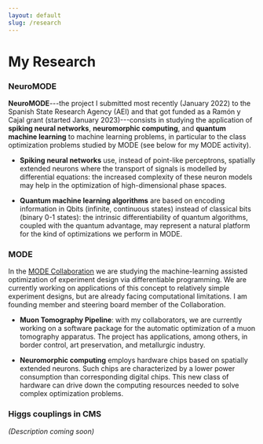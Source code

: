 ```yaml
---
layout: default
slug: /research
---
```


# My Research

### NeuroMODE


**NeuroMODE**---the project I submitted most recently (January 2022) to the Spanish State Research Agency (AEI) and that got funded as a Ramón y Cajal grant (started January 2023)---consists in studying the application of **spiking neural networks**, **neuromorphic computing**, and **quantum machine learning** to machine learning problems, in particular to the class optimization problems studied by MODE (see below for my MODE activity).

  - **Spiking neural networks** use, instead of point-like perceptrons, spatially extended neurons where the transport of signals is modelled by differential equations: the increased complexity of these neuron models may help in the optimization of high-dimensional phase spaces.

  - **Quantum machine learning algorithms** are based on encoding information in Qbits (infinite, continuous states) instead of classical bits (binary 0-1 states): the intrinsic differentiability of quantum algorithms, coupled with the quantum advantage, may represent a natural platform for the kind of optimizations we perform in MODE.

### MODE

In the [MODE Collaboration](https://mode-collaboration.github.io/) we are studying the machine-learning assisted optimization of experiment design via differentiable programming. We are currently working on applications of this concept to relatively simple experiment designs, but are already facing computational limitations. I am founding member and steering board member of the Collaboration.

  - **Muon Tomography Pipeline**: with my collaborators, we are currently working on a software package for the automatic optimization of a muon tomography apparatus. The project has applications, among others, in border control, art preservation, and metallurgic industry.

  - **Neuromorphic computing** employs hardware chips based on spatially extended neurons. Such chips are characterized by a lower power consumption than corresponding digital chips. This new class of hardware can drive down the computing resources needed to solve complex optimization problems.  

### Higgs couplings in CMS

*(Description coming soon)*

